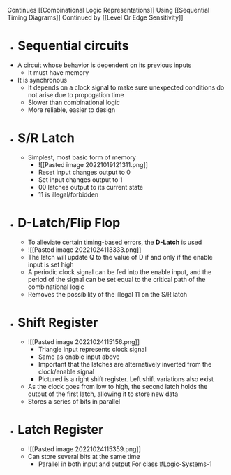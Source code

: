 Continues [[Combinational Logic Representations]]
Using [[Sequential Timing Diagrams]]
Continued by [[Level Or Edge Sensitivity]]
- # Sequential circuits
- A circuit whose behavior is dependent on its previous inputs
	- It must have memory
- It is synchronous
	- It depends on a clock signal to make sure unexpected conditions do not arise due to propogation time
	- Slower than combinational logic
	- More reliable, easier to design
- # S/R Latch
	- Simplest, most basic form of memory
		- ![[Pasted image 20221019121311.png]]
		- Reset input changes output to 0
		- Set input changes output to 1
		- 00 latches output to its current state
		- 11 is illegal/forbidden
- # D-Latch/Flip Flop
	-  To alleviate certain timing-based errors, the **D-Latch** is used
	- ![[Pasted image 20221024113333.png]]
	- The latch will update Q to the value of D if and only if the enable input is set high
	- A periodic clock signal can be fed into the enable input, and the period of the signal can be set equal to the critical path of the combinational logic
	- Removes the possibility of the illegal 11 on the S/R latch
- # Shift Register
	- ![[Pasted image 20221024115156.png]]
		- Triangle input represents clock signal
		- Same as enable input above
		- Important that the latches are alternatively inverted from the clock/enable signal
		- Pictured is a right shift register. Left shift variations also exist
	- As the clock goes from low to high, the second latch holds the output of the first latch, allowing it to store new data
	- Stores a series of bits in parallel
- # Latch Register
	- ![[Pasted image 20221024115359.png]]
	- Can store several bits at the same time
		- Parallel in both input and output
For class #Logic-Systems-1 